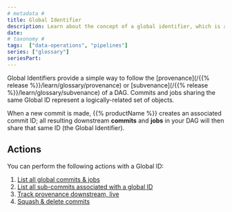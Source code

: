 ```yaml
---
# metadata # 
title: Global Identifier
description: Learn about the concept of a global identifier, which is a unique identifier for a DAG.
date: 
# taxonomy #
tags:  ["data-operations", "pipelines"]
series: ["glossary"]
seriesPart:
--- 
```


Global Identifiers provide a simple way to follow the [provenance](/{{% release %}}/learn/glossary/provenance) or [subvenance](/{{% release %}}/learn/glossary/subvenance) of a DAG. Commits and jobs sharing the same Global ID represent a logically-related set of objects.

When a new commit is made, {{% productName %}} creates an associated commit ID; all resulting downstream **commits** and **jobs** in your DAG will then share that same ID (the Global Identifier). 

## Actions

You can perform the following actions with a Global ID:

1. [List all global commits & jobs](/{{%release%}}/build-dags/provenance-operations/list-globals)
2. [List all sub-commits associated with a global ID](/{{%release%}}/build-dags/provenance-operations/list-sub-commits)
3. [Track provenance downstream, live](/{{%release%}}/build-dags/provenance-operations/track-downstream)
4. [Squash & delete commits](/{{%release%}}/prepare-data/removing-data)




